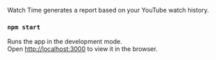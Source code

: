 Watch Time generates a report based on your YouTube watch history. 

### `npm start`

Runs the app in the development mode.<br />
Open [http://localhost:3000](http://localhost:3000) to view it in the browser.



